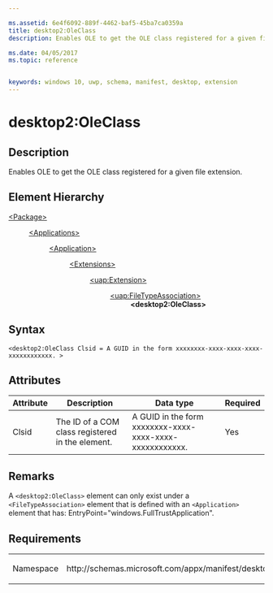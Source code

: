 ```yaml
---

ms.assetid: 6e4f6092-889f-4462-baf5-45ba7ca0359a
title: desktop2:OleClass
description: Enables OLE to get the OLE class registered for a given file extension.

ms.date: 04/05/2017
ms.topic: reference


keywords: windows 10, uwp, schema, manifest, desktop, extension 
---
```


# desktop2:OleClass


## Description
Enables OLE to get the OLE class registered for a given file extension.

## Element Hierarchy
<dl>
<dt><a href="element-package.md">&lt;Package&gt;</a></dt>
<dd>
<dl>
<dt><a href="element-applications.md">&lt;Applications&gt;</a></dt>
<dd>
<dl>
<dt><a href="element-application.md">&lt;Application&gt;</a></dt>
<dd>
<dl>
<dt><a href="element-1-extensions.md">&lt;Extensions&gt;</a></dt>
<dd>
<dl>
<dt><a href="element-uap-extension.md">&lt;uap:Extension&gt;</a></dt>
<dd>
<dl>
<dt><a href="element-uap-filetypeassociation.md">&lt;uap:FileTypeAssociation&gt;</a></dt>
<dd><b>&lt;desktop2:OleClass&gt;</b></dd>
</dl>
</dd>
</dl>
</dd>
</dl>
</dd>
</dl>
</dd>
</dl>
</dd>
</dl>


## Syntax
```syntax
<desktop2:OleClass Clsid = A GUID in the form xxxxxxxx-xxxx-xxxx-xxxx-xxxxxxxxxxxx. >
```

## Attributes
| Attribute | Description | Data type | Required |
|-----------|-------------|-----------|----------|
| Clsid | The ID of a COM class registered in the [<ComServer>](element-com-comserver.md) element.| A GUID in the form xxxxxxxx-xxxx-xxxx-xxxx-xxxxxxxxxxxx. | Yes |

## Remarks
A `<desktop2:OleClass>` element can only exist under a `<FileTypeAssociation>` element that is defined with an `<Application>` element that has: EntryPoint="windows.FullTrustApplication".

## Requirements

<table>
<colgroup>
<col width="50%" />
<col width="50%" />
</colgroup>
<tbody>
<tr class="odd">
<td><p>Namespace</p></td>
<td><p>http://schemas.microsoft.com/appx/manifest/desktop/windows10/2</p></td>
</tr>
</tbody>
</table>